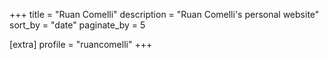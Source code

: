 +++
title = "Ruan Comelli"
description = "Ruan Comelli's personal website"
sort_by = "date"
paginate_by = 5

[extra]
profile = "ruancomelli"
+++

